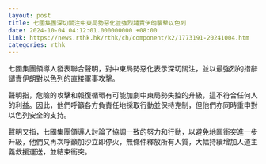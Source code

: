 ```yaml
---
layout: post
title: 七國集團深切關注中東局勢惡化並強烈譴責伊朗襲擊以色列
date: 2024-10-04 04:12:01.000000000 +08:00
link: https://news.rthk.hk/rthk/ch/component/k2/1773191-20241004.htm
categories: rthk
---
```


七國集團領導人發表聯合聲明，對中東局勢惡化表示深切關注，並以最強烈的措辭譴責伊朗對以色列的直接軍事攻擊。

聲明指，危險的攻擊和報復循環有可能加劇中東局勢失控的升級，這不符合任何人的利益。因此，他們呼籲各方負責任地採取行動並保持克制，但他們亦同時重申對以色列安全的支持。

聲明又指，七國集團領導人討論了協調一致的努力和行動，以避免地區衝突進一步升級，他們又再次呼籲加沙立即停火，無條件釋放所有人質，大幅持續增加人道主義救援運送，並結束衝突。
